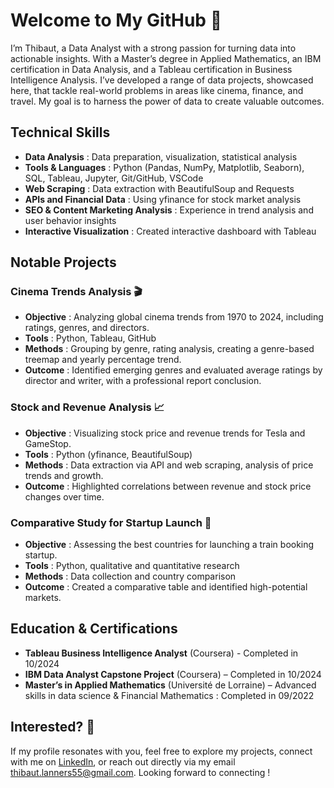 # Welcome to My GitHub 👋

I’m Thibaut, a Data Analyst with a strong passion for turning data into actionable insights. With a Master’s degree in Applied Mathematics, an IBM certification in Data Analysis, and a Tableau certification in Business Intelligence Analysis. I’ve developed a range of data projects, showcased here, that tackle real-world problems in areas like cinema, finance, and travel. My goal is to harness the power of data to create valuable outcomes.

## Technical Skills
- **Data Analysis** : Data preparation, visualization, statistical analysis 
- **Tools & Languages** : Python (Pandas, NumPy, Matplotlib, Seaborn), SQL, Tableau, Jupyter, Git/GitHub, VSCode
- **Web Scraping** : Data extraction with BeautifulSoup and Requests
- **APIs and Financial Data** : Using yfinance for stock market analysis
- **SEO & Content Marketing Analysis** : Experience in trend analysis and user behavior insights
- **Interactive Visualization** : Created interactive dashboard with Tableau

## Notable Projects
### Cinema Trends Analysis 🎬
- **Objective** : Analyzing global cinema trends from 1970 to 2024, including ratings, genres, and directors.
- **Tools** : Python, Tableau, GitHub
- **Methods** : Grouping by genre, rating analysis, creating a genre-based treemap and yearly percentage trend.
- **Outcome** : Identified emerging genres and evaluated average ratings by director and writer, with a professional report conclusion.

### Stock and Revenue Analysis 📈
- **Objective** : Visualizing stock price and revenue trends for Tesla and GameStop.
- **Tools** : Python (yfinance, BeautifulSoup)
- **Methods** : Data extraction via API and web scraping, analysis of price trends and growth.
- **Outcome** : Highlighted correlations between revenue and stock price changes over time.

### Comparative Study for Startup Launch 🚄
- **Objective** : Assessing the best countries for launching a train booking startup.
- **Tools** : Python, qualitative and quantitative research
- **Methods** : Data collection and country comparison
- **Outcome** : Created a comparative table and identified high-potential markets.

## Education & Certifications

- **Tableau Business Intelligence Analyst** (Coursera) - Completed in 10/2024
- **IBM Data Analyst Capstone Project** (Coursera) – Completed in 10/2024
- **Master’s in Applied Mathematics** (Université de Lorraine) – Advanced skills in data science & Financial Mathematics : Completed in 09/2022

## Interested? 🤝
If my profile resonates with you, feel free to explore my projects, connect with me on [LinkedIn](https://www.linkedin.com/in/thibaut-lanners/), or reach out directly via my email thibaut.lanners55@gmail.com. Looking forward to connecting !
